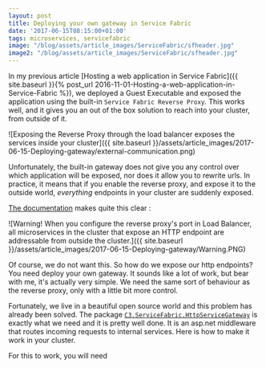 ```yaml
---
layout: post
title: Deploying your own gateway in Service Fabric
date: '2017-06-15T08:15:00+01:00'
tags: microservices, servicefabric
image: "/blog/assets/article_images/ServiceFabric/sfheader.jpg"
image2: "/blog/assets/article_images/ServiceFabric/sfheader.jpg"
---
```


In my previous article [Hosting a web application in Service Fabric]({{ site.baseurl }}{% post_url 2016-11-01-Hosting-a-web-application-in-Service-Fabric %}), we deployed a Guest Executable and exposed the application using the built-in `Service Fabric Reverse Proxy`. This works well, and it gives you an out of the box solution to reach into your cluster, from outside of it.

![Exposing the Reverse Proxy through the load balancer exposes the services inside your cluster]({{ site.baseurl }}/assets/article_images/2017-06-15-Deploying-gateway/external-communication.png)

Unfortunately, the built-in gateway does not give you any control over which application will be exposed, nor does it allow you to rewrite urls. In practice, it means that if you enable the reverse proxy, and expose it to the outside world, *everything* endpoints in your cluster are suddenly exposed. 

[The documentation](https://docs.microsoft.com/en-us/azure/service-fabric/service-fabric-reverseproxy) makes quite this clear : 

![Warning! When you configure the reverse proxy's port in Load Balancer, all microservices in the cluster that expose an HTTP endpoint are addressable from outside the cluster.]({{ site.baseurl }}/assets/article_images/2017-06-15-Deploying-gateway/Warning.PNG)

Of course, we do not want this. So how do we expose our http endpoints? You need deploy your own gateway. It sounds like a lot of work, but bear with me, it's actually very simple. We need the same sort of behaviour as the reverse proxy, only with a little bit more control.

Fortunately, we live in a beautiful open source world and this problem has already been solved. The package [`C3.ServiceFabric.HttpServiceGateway`](https://www.nuget.org/packages/C3.ServiceFabric.HttpServiceGateway/1.0.0-rtm-92) is exactly what we need and it is pretty well done. It is an asp.net middleware that routes incoming requests to internal services.
Here is how to make it work in your cluster.

For this to work, you will need 